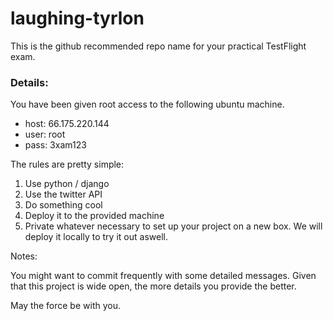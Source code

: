 laughing-tyrlon
===============

This is the github recommended repo name for your practical TestFlight exam.

### Details:

You have been given root access to the following ubuntu machine.

* host: 66.175.220.144
* user: root
* pass: 3xam123

The rules are pretty simple:

1. Use python / django 
2. Use the twitter API
3. Do something cool
4. Deploy it to the provided machine
5. Private whatever necessary to set up your project on a new box.  We will deploy it locally to try it out aswell.

Notes:

You might want to commit frequently with some detailed messages.  Given that this project is wide open, the more details you provide the better.

May the force be with you.
